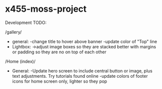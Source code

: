 # x455-moss-project

Development TODO:

/gallery/

- general:
  -change title to hover above banner
  -update color of "Top" line
- Lightbox:
  ->adjust image boxes so they are stacked better with margins or padding so they are no on top of each other

/Home (index)/

- General:
  -Update hero screen to include central button or image, plus text adjustments. Try tutorials found online
  -update colors of footer icons for home screen only, lighter so they pop
